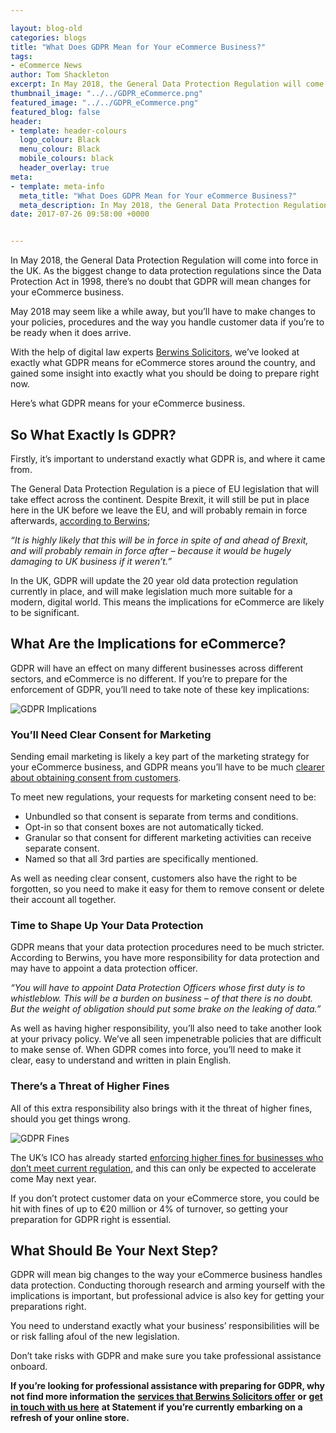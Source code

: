 ```yaml
--- 

layout: blog-old
categories: blogs
title: "What Does GDPR Mean for Your eCommerce Business?"
tags:
- eCommerce News
author: Tom Shackleton
excerpt: In May 2018, the General Data Protection Regulation will come into force in the UK. As the biggest change to data protection regulations since the Data Protection Act in 1998, there’s no doubt that GDPR will mean changes for your eCommerce business.
thumbnail_image: "../../GDPR_eCommerce.png"
featured_image: "../../GDPR_eCommerce.png"
featured_blog: false
header:
- template: header-colours
  logo_colour: Black
  menu_colour: Black
  mobile_colours: black
  header_overlay: true
meta:
- template: meta-info
  meta_title: "What Does GDPR Mean for Your eCommerce Business?"
  meta_description: In May 2018, the General Data Protection Regulation will come into force in the UK. As the biggest change to data protection regulations since the Data Protection Act in 1998, there’s no doubt that GDPR will mean changes for your eCommerce business.
date: 2017-07-26 09:58:00 +0000


--- 
```

In May 2018, the General Data Protection Regulation will come into force in the UK. As the biggest change to data protection regulations since the Data Protection Act in 1998, there’s no doubt that GDPR will mean changes for your eCommerce business.

May 2018 may seem like a while away, but you’ll have to make changes to your policies, procedures and the way you handle customer data if you’re to be ready when it does arrive.

With the help of digital law experts [Berwins Solicitors](https://www.berwin.co.uk/), we’ve looked at exactly what GDPR means for eCommerce stores around the country, and gained some insight into exactly what you should be doing to prepare right now.

Here’s what GDPR means for your eCommerce business.

  

So What Exactly Is GDPR?
------------------------

Firstly, it’s important to understand exactly what GDPR is, and where it came from.

The General Data Protection Regulation is a piece of EU legislation that will take effect across the continent. Despite Brexit, it will still be put in place here in the UK before we leave the EU, and will probably remain in force afterwards, [according to Berwins](https://www.berwin.co.uk/blog/privacy-is-dead-till-its-yours-1);

_“It is highly likely that this will be in force in spite of and ahead of Brexit, and will probably remain in force after_ _–_ _because it would be hugely damaging to UK business if it weren’t.”_

In the UK, GDPR will update the 20 year old data protection regulation currently in place, and will make legislation much more suitable for a modern, digital world. This means the implications for eCommerce are likely to be significant.

  

What Are the Implications for eCommerce?
----------------------------------------

GDPR will have an effect on many different businesses across different sectors, and eCommerce is no different. If you’re to prepare for the enforcement of GDPR, you’ll need to take note of these key implications:

![GDPR Implications](../../GDPR_Implications.jpg)

  

### You’ll Need Clear Consent for Marketing

Sending email marketing is likely a key part of the marketing strategy for your eCommerce business, and GDPR means you’ll have to be much [clearer about obtaining consent from customers](https://www.econsultancy.com/blog/69253-gdpr-10-examples-of-best-practice-ux-for-obtaining-marketing-consent).

To meet new regulations, your requests for marketing consent need to be:

*   Unbundled so that consent is separate from terms and conditions.
*   Opt-in so that consent boxes are not automatically ticked.
*   Granular so that consent for different marketing activities can receive separate consent.
*   Named so that all 3rd parties are specifically mentioned.

As well as needing clear consent, customers also have the right to be forgotten, so you need to make it easy for them to remove consent or delete their account all together.

  

### Time to Shape Up Your Data Protection

GDPR means that your data protection procedures need to be much stricter. According to Berwins, you have more responsibility for data protection and may have to appoint a data protection officer.

_“You will have to appoint Data Protection Officers whose first duty is to whistleblow. This will be a burden on business_ _–_ _of that there is no doubt. But the weight of obligation should put some brake on the leaking of data.”_

As well as having higher responsibility, you’ll also need to take another look at your privacy policy. We’ve all seen impenetrable policies that are difficult to make sense of. When GDPR comes into force, you’ll need to make it clear, easy to understand and written in plain English.

  

### There’s a Threat of Higher Fines

All of this extra responsibility also brings with it the threat of higher fines, should you get things wrong.  

![GDPR Fines](../../GDPR_Fines.jpg)

The UK’s ICO has already started [enforcing higher fines for businesses who don’t meet current regulation,](https://www.berwin.co.uk/blog/have-you-overlooked-an-unsubscribe) and this can only be expected to accelerate come May next year.

If you don’t protect customer data on your eCommerce store, you could be hit with fines of up to €20 million or 4% of turnover, so getting your preparation for GDPR right is essential.

  

What Should Be Your Next Step?
------------------------------

GDPR will mean big changes to the way your eCommerce business handles data protection. Conducting thorough research and arming yourself with the implications is important, but professional advice is also key for getting your preparations right.

You need to understand exactly what your business’ responsibilities will be or risk falling afoul of the new legislation.

Don’t take risks with GDPR and make sure you take professional assistance onboard.

**If you’re looking for professional assistance with preparing for GDPR, why not find more information the** [**services that Berwins Solicitors offer**](https://www.berwin.co.uk/digital) **or** [**get in touch with us here**](https://www.statementagency.com/contact-us) **at Statement if you’re currently embarking on a refresh of your online store.**
